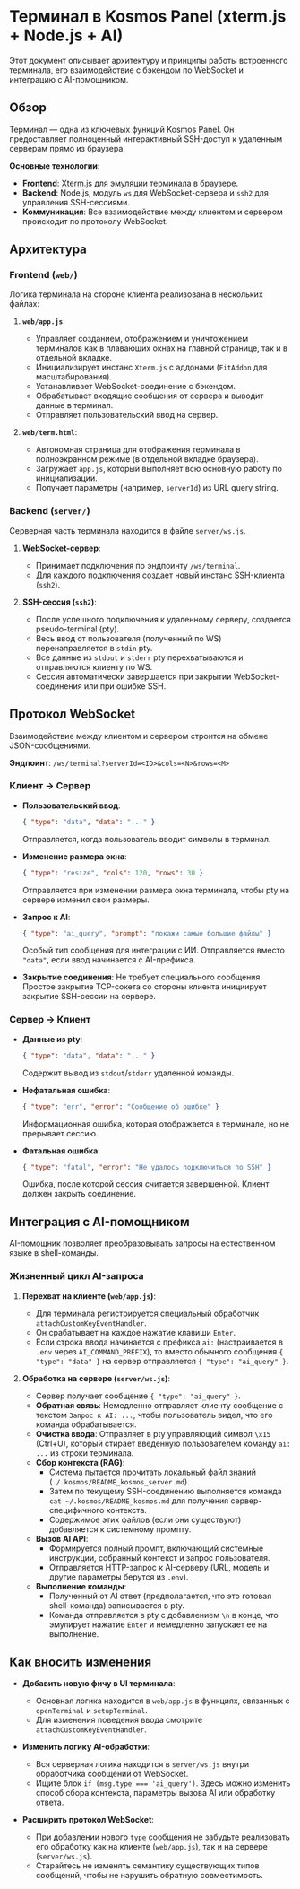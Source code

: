 # Терминал в Kosmos Panel (xterm.js + Node.js + AI)

Этот документ описывает архитектуру и принципы работы встроенного терминала, его взаимодействие с бэкендом по WebSocket и интеграцию с AI-помощником.

## Обзор

Терминал — одна из ключевых функций Kosmos Panel. Он предоставляет полноценный интерактивный SSH-доступ к удаленным серверам прямо из браузера.

**Основные технологии:**
- **Frontend**: [Xterm.js](https://xtermjs.org/) для эмуляции терминала в браузере.
- **Backend**: Node.js, модуль `ws` для WebSocket-сервера и `ssh2` для управления SSH-сессиями.
- **Коммуникация**: Все взаимодействие между клиентом и сервером происходит по протоколу WebSocket.

## Архитектура

### Frontend (`web/`)

Логика терминала на стороне клиента реализована в нескольких файлах:

1.  **`web/app.js`**:
    - Управляет созданием, отображением и уничтожением терминалов как в плавающих окнах на главной странице, так и в отдельной вкладке.
    - Инициализирует инстанс `Xterm.js` с аддонами (`FitAddon` для масштабирования).
    - Устанавливает WebSocket-соединение с бэкендом.
    - Обрабатывает входящие сообщения от сервера и выводит данные в терминал.
    - Отправляет пользовательский ввод на сервер.

2.  **`web/term.html`**:
    - Автономная страница для отображения терминала в полноэкранном режиме (в отдельной вкладке браузера).
    - Загружает `app.js`, который выполняет всю основную работу по инициализации.
    - Получает параметры (например, `serverId`) из URL query string.

### Backend (`server/`)

Серверная часть терминала находится в файле `server/ws.js`.

1.  **WebSocket-сервер**:
    - Принимает подключения по эндпоинту `/ws/terminal`.
    - Для каждого подключения создает новый инстанс SSH-клиента (`ssh2`).

2.  **SSH-сессия (`ssh2`)**:
    - После успешного подключения к удаленному серверу, создается pseudo-terminal (pty).
    - Весь ввод от пользователя (полученный по WS) перенаправляется в `stdin` pty.
    - Все данные из `stdout` и `stderr` pty перехватываются и отправляются клиенту по WS.
    - Сессия автоматически завершается при закрытии WebSocket-соединения или при ошибке SSH.

## Протокол WebSocket

Взаимодействие между клиентом и сервером строится на обмене JSON-сообщениями.

**Эндпоинт**: `/ws/terminal?serverId=<ID>&cols=<N>&rows=<M>`

### Клиент → Сервер

- **Пользовательский ввод**:
  ```json
  { "type": "data", "data": "..." }
  ```
  Отправляется, когда пользователь вводит символы в терминал.

- **Изменение размера окна**:
  ```json
  { "type": "resize", "cols": 120, "rows": 30 }
  ```
  Отправляется при изменении размера окна терминала, чтобы pty на сервере изменил свои размеры.

- **Запрос к AI**:
  ```json
  { "type": "ai_query", "prompt": "покажи самые большие файлы" }
  ```
  Особый тип сообщения для интеграции с ИИ. Отправляется вместо `"data"`, если ввод начинается с AI-префикса.

- **Закрытие соединения**:
  Не требует специального сообщения. Простое закрытие TCP-сокета со стороны клиента инициирует закрытие SSH-сессии на сервере.

### Сервер → Клиент

- **Данные из pty**:
  ```json
  { "type": "data", "data": "..." }
  ```
  Содержит вывод из `stdout`/`stderr` удаленной команды.

- **Нефатальная ошибка**:
  ```json
  { "type": "err", "error": "Сообщение об ошибке" }
  ```
  Информационная ошибка, которая отображается в терминале, но не прерывает сессию.

- **Фатальная ошибка**:
  ```json
  { "type": "fatal", "error": "Не удалось подключиться по SSH" }
  ```
  Ошибка, после которой сессия считается завершенной. Клиент должен закрыть соединение.

## Интеграция с AI-помощником

AI-помощник позволяет преобразовывать запросы на естественном языке в shell-команды.

### Жизненный цикл AI-запроса

1.  **Перехват на клиенте (`web/app.js`)**:
    - Для терминала регистрируется специальный обработчик `attachCustomKeyEventHandler`.
    - Он срабатывает на каждое нажатие клавиши `Enter`.
    - Если строка ввода начинается с префикса `ai:` (настраивается в `.env` через `AI_COMMAND_PREFIX`), то вместо обычного сообщения `{ "type": "data" }` на сервер отправляется `{ "type": "ai_query" }`.

2.  **Обработка на сервере (`server/ws.js`)**:
    - Сервер получает сообщение `{ "type": "ai_query" }`.
    - **Обратная связь**: Немедленно отправляет клиенту сообщение с текстом `Запрос к AI: ...`, чтобы пользователь видел, что его команда обрабатывается.
    - **Очистка ввода**: Отправляет в pty управляющий символ `\x15` (Ctrl+U), который стирает введенную пользователем команду `ai: ...` из строки терминала.
    - **Сбор контекста (RAG)**:
        - Система пытается прочитать локальный файл знаний (`./.kosmos/README_kosmos_server.md`).
        - Затем по текущему SSH-соединению выполняется команда `cat ~/.kosmos/README_kosmos.md` для получения сервер-специфичного контекста.
        - Содержимое этих файлов (если они существуют) добавляется к системному промпту.
    - **Вызов AI API**:
        - Формируется полный промпт, включающий системные инструкции, собранный контекст и запрос пользователя.
        - Отправляется HTTP-запрос к AI-серверу (URL, модель и другие параметры берутся из `.env`).
    - **Выполнение команды**:
        - Полученный от AI ответ (предполагается, что это готовая shell-команда) записывается в pty.
        - Команда отправляется в pty с добавлением `\n` в конце, что эмулирует нажатие `Enter` и немедленно запускает ее на выполнение.

## Как вносить изменения

- **Добавить новую фичу в UI терминала**:
  - Основная логика находится в `web/app.js` в функциях, связанных с `openTerminal` и `setupTerminal`.
  - Для изменения поведения ввода смотрите `attachCustomKeyEventHandler`.

- **Изменить логику AI-обработки**:
  - Вся серверная логика находится в `server/ws.js` внутри обработчика сообщений от WebSocket.
  - Ищите блок `if (msg.type === 'ai_query')`. Здесь можно изменить способ сбора контекста, параметры вызова AI или обработку ответа.

- **Расширить протокол WebSocket**:
  - При добавлении нового `type` сообщения не забудьте реализовать его обработку как на клиенте (`web/app.js`), так и на сервере (`server/ws.js`).
  - Старайтесь не изменять семантику существующих типов сообщений, чтобы не нарушить обратную совместимость.

